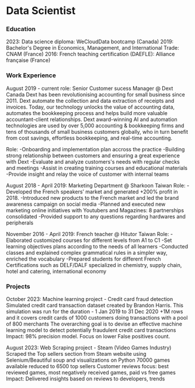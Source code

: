 # Data Scientist


### Education
2023: Data science diploma: WeCloudData bootcamp (Canada)
2019: Bachelor's Degree in Economics, Management, and International Trade: CNAM (France)
2016: French teaching certification (DAEFLE): Alliance française (France)


### Work Experience
August 2019 - current role: Senior Customer sucess Manager @ Dext Canada
Dext has been revolutionising accounting for small business since 2011. Dext automate the collection and data extraction of receipts and invoices. Today, our technology unlocks the value of accounting data, automates the bookkeeping process and helps build more valuable accountant-client relationships.
Dext award-winning AI and automation technologies are used by over 5,000 accounting & bookkeeping firms and tens of thousands of small business customers globally, who in turn benefit from cost savings, effortless bookkeeping, and real-time accounting.

Role:
-Onboarding and implementation plan accross the practice
-Building strong relationship between customers and ensuring a great experience with Dext
-Evaluate and analyze customers's needs with regular checks and meetings
-Assist in creating training courses and educational materials 
-Provide insight and relay the voice of customer with internal teams


August 2018 - April 2019: Marketing Department @ Sharkoon Taiwan
Role:
-Developed the French speakers’ market and generated +200% profit in 2018.
-Introduced new products to the French market and led the brand awareness campaign on social media 
-Planned and executed new marketing online initiatives with Youtubers and Magazines: 8 partnerships consolidated 
-Provided support to any questions regarding hardwares and peripherals


November 2016 - April 2019: French teacher @ Hitutor Taiwan
Role:
-Elaborated customized courses for different levels from A1 to C1 
-Set learning objectives plans according to the needs of all learners 
-Conducted classes and explained complex grammatical rules in a simpler way, enriched the vocabulary 
-Prepared students for different French Certifications such as DELF/DALF specialized in chemistry, supply chain, hotel and catering, international economy

### Projects
October 2023: Machine learning project - Credit card fraud detection 
Simulated credit card transaction dataset created by Brandon Harris. This simulation was run for the duration - 1 Jan 2019 to 31 Dec 2020
+1M rows and it covers credit cards of 1000 customers doing transactions with a pool of 800 merchants
The overarching goal is to devise an effective machine learning model to detect potentially fraudulent credit card transactions
Impact: 98% precision model. Focus on lower False positives count.

August 2023: Web Scraping project - Steam (Video Games Industry)
Scraped the Top sellers section from Steam website using Selenium/Beautiful soup and visualizations on Python
70000 games available reduced to 6500 top sellers
Customer reviews focus: best reviewed games, most negatively received games, paid vs free games
Impact: Delivered insights based on reviews to developers, trends



